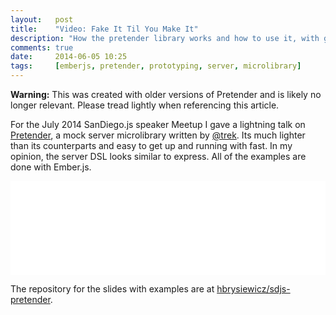 ```yaml
---
layout:   post
title:    "Video: Fake It Til You Make It"
description: "How the pretender library works and how to use it, with github repo example."
comments: true
date:     2014-06-05 10:25
tags:     [emberjs, pretender, prototyping, server, microlibrary]
---
```


<div class='warning'>
<strong>Warning:</strong> This was created with older versions of Pretender and is likely no longer relevant. Please tread lightly when referencing this article.
</div>

For the July 2014 SanDiego.js speaker Meetup I gave a lightning talk on <a href="http://github.com/trek/pretender">Pretender</a>, a mock server microlibrary written by <a href="http://twitter.com/trek">@trek</a>. Its much lighter than its counterparts and easy to get up and running with fast. In my opinion, the server DSL looks similar to express. All of the examples are done with Ember.js.

<div class="video-wrapper">
  <iframe width="100%" src="//www.youtube.com/embed/FZ5pZFLwwjA" frameborder="0" allowfullscreen></iframe>
</div>

The repository for the slides with examples are at <a href='https://hbrysiewicz.github.io/sdjs-pretender'>hbrysiewicz/sdjs-pretender</a>.
